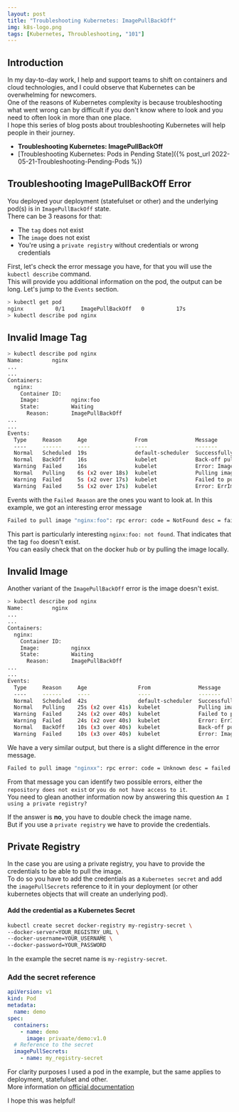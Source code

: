 ```yaml
---
layout: post
title: "Troubleshooting Kubernetes: ImagePullBackOff"
img: k8s-logo.png
tags: [Kubernetes, Throubleshooting, "101"]
---
```


## __Introduction__

In my day-to-day work, I help and support teams to shift on containers and cloud technologies, and I could observe that Kubernetes can be overwhelming for newcomers.  
One of the reasons of Kubernetes complexity is because troubleshooting what went wrong can by difficult if you don't know where to look and you need to often look in more than one place.  
I hope this series of blog posts about troubleshooting Kubernetes will help people in their journey.

- __Troubleshooting Kubernetes: ImagePullBackOff__
- [Troubleshooting Kubernetes: Pods in Pending State]({% post_url 2022-05-21-Troubleshooting-Pending-Pods %})

## __Troubleshooting ImagePullBackOff Error__

You deployed your deployment (statefulset or other) and the underlying pod(s) is in `ImagePullBackOff` state.  
There can be 3 reasons for that:
- The `tag` does not exist
- The `image` does not exist
- You're using a `private registry` without credentials or wrong credentials

First, let's check the error message you have, for that you will use the `kubectl describe` command.  
This will provide you additional information on the pod, the output can be long. Let's jump to the `Events` section.

```sh
> kubectl get pod
nginx          0/1     ImagePullBackOff   0          17s
> kubectl describe pod nginx
```

## __Invalid Image Tag__

```sh
> kubectl describe pod nginx
Name:         nginx
...
...
Containers:
  nginx:
    Container ID:
    Image:          nginx:foo
    State:          Waiting
      Reason:       ImagePullBackOff
...
...
Events:
  Type     Reason     Age               From               Message
  ----     ------     ----              ----               -------
  Normal   Scheduled  19s               default-scheduler  Successfully assigned dev/nginx to worker-node01
  Normal   BackOff    16s               kubelet            Back-off pulling image "nginx:foo"
  Warning  Failed     16s               kubelet            Error: ImagePullBackOff
  Normal   Pulling    6s (x2 over 18s)  kubelet            Pulling image "nginx:foo"
  Warning  Failed     5s (x2 over 17s)  kubelet            Failed to pull image "nginx:foo": rpc error: code = NotFound desc = failed to pull and unpack image "docker.io/library/nginx:foo": failed to resolve reference "docker.io/library/nginx:foo": docker.io/library/nginx:foo: not found
  Warning  Failed     5s (x2 over 17s)  kubelet            Error: ErrImagePull
```

Events with the `Failed Reason` are the ones you want to look at.
In this example, we got an interesting error message
```sh
Failed to pull image "nginx:foo": rpc error: code = NotFound desc = failed to pull and unpack image "docker.io/library/nginx:foo": failed to resolve reference "docker.io/library/nginx:foo": docker.io/library/nginx:foo: not found
```
This part is particularly interesting `nginx:foo: not found`. That indicates that the tag `foo` doesn't exist.  
You can easily check that on the docker hub or by pulling the image locally.

## __Invalid Image__

Another variant of the `ImagePullBackOff` error is the image doesn't exist.
```sh
> kubectl describe pod nginx
Name:         nginx
...
...
Containers:
  nginx:
    Container ID:
    Image:          nginxx
    State:          Waiting
      Reason:       ImagePullBackOff
...
...
Events:
  Type     Reason     Age                From               Message
  ----     ------     ----               ----               -------
  Normal   Scheduled  42s                default-scheduler  Successfully assigned dev/nginx to worker-node01
  Normal   Pulling    25s (x2 over 41s)  kubelet            Pulling image "nginxx"
  Warning  Failed     24s (x2 over 40s)  kubelet            Failed to pull image "nginxx": rpc error: code = Unknown desc = failed to pull and unpack image "docker.io/library/nginxx:latest": failed to resolve reference "docker.io/library/nginxx:latest": pull access denied, repository does not exist or may require authorization: server message: insufficient_scope: authorization failed
  Warning  Failed     24s (x2 over 40s)  kubelet            Error: ErrImagePull
  Normal   BackOff    10s (x3 over 40s)  kubelet            Back-off pulling image "nginxx"
  Warning  Failed     10s (x3 over 40s)  kubelet            Error: ImagePullBackOff
```
We have a very similar output, but there is a slight difference in the error message.
```sh
Failed to pull image "nginxx": rpc error: code = Unknown desc = failed to pull and unpack image "docker.io/library/nginxx:latest": failed to resolve reference "docker.io/library/nginxx:latest": pull access denied, repository does not exist or may require authorization: server message: insufficient_scope: authorization failed
```
From that message you can identify two possible errors, either the `repository does not exist` or `you do not have access to it`.  
You need to glean another information now by answering this question `Am I using a private registry?`

If the answer is __no__, you have to double check the image name.  
But if you use a `private registry` we have to provide the credentials.

## __Private Registry__

In the case you are using a private registry, you have to provide the credentials to be able to pull the image.  
To do so you have to add the credentials as a `Kubernetes secret` and add the `imagePullSecrets` reference to it in your deployment (or other kubernetes objects that will create an underlying pod).

#### __Add the credential as a Kubernetes Secret__
```sh
kubectl create secret docker-registry my-registry-secret \
--docker-server=YOUR_REGISTRY_URL \
--docker-username=YOUR_USERNAME \
--docker-password=YOUR_PASSWORD
```
In the example the secret name is `my-registry-secret`.

### __Add the secret reference__

```yaml
apiVersion: v1
kind: Pod
metadata:
  name: demo
spec:
  containers:
    - name: demo
      image: privaate/demo:v1.0
  # Reference to the secret
  imagePullSecrets:
    - name: my_registry-secret
```

For clarity purposes I used a pod in the example, but the same applies to deployment, statefulset and other.  
More information on [official documentation](https://kubernetes.io/docs/concepts/containers/images/#using-a-private-registry)

I hope this was helpful!